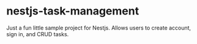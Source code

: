 # nestjs-task-management
Just a fun little sample project for Nestjs. Allows users to create account, sign in, and CRUD tasks.
